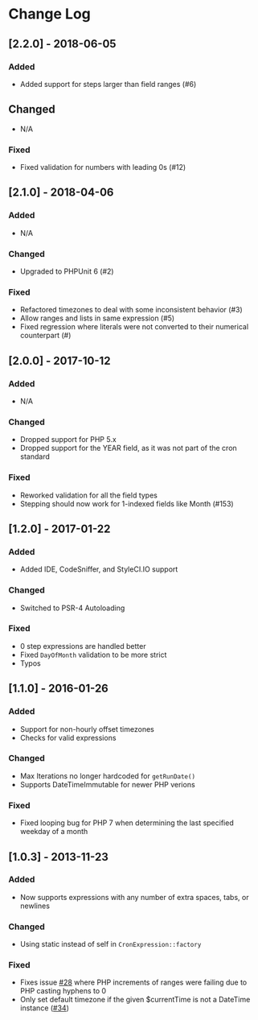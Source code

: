 # Change Log

## [2.2.0] - 2018-06-05
### Added
- Added support for steps larger than field ranges (#6)
## Changed
- N/A
### Fixed
- Fixed validation for numbers with leading 0s (#12)

## [2.1.0] - 2018-04-06
### Added
- N/A
### Changed
- Upgraded to PHPUnit 6 (#2)
### Fixed
- Refactored timezones to deal with some inconsistent behavior (#3)
- Allow ranges and lists in same expression (#5)
- Fixed regression where literals were not converted to their numerical counterpart (#)

## [2.0.0] - 2017-10-12
### Added
- N/A

### Changed
- Dropped support for PHP 5.x
- Dropped support for the YEAR field, as it was not part of the cron standard

### Fixed
- Reworked validation for all the field types
- Stepping should now work for 1-indexed fields like Month (#153)

## [1.2.0] - 2017-01-22
### Added
- Added IDE, CodeSniffer, and StyleCI.IO support

### Changed
- Switched to PSR-4 Autoloading

### Fixed
- 0 step expressions are handled better
- Fixed `DayOfMonth` validation to be more strict
- Typos

## [1.1.0] - 2016-01-26
### Added
- Support for non-hourly offset timezones 
- Checks for valid expressions

### Changed
- Max Iterations no longer hardcoded for `getRunDate()`
- Supports DateTimeImmutable for newer PHP verions

### Fixed
- Fixed looping bug for PHP 7 when determining the last specified weekday of a month

## [1.0.3] - 2013-11-23
### Added
- Now supports expressions with any number of extra spaces, tabs, or newlines

### Changed
- Using static instead of self in `CronExpression::factory`

### Fixed
- Fixes issue [#28](https://github.com/mtdowling/cron-expression/issues/28) where PHP increments of ranges were failing due to PHP casting hyphens to 0
- Only set default timezone if the given $currentTime is not a DateTime instance ([#34](https://github.com/mtdowling/cron-expression/issues/34))
